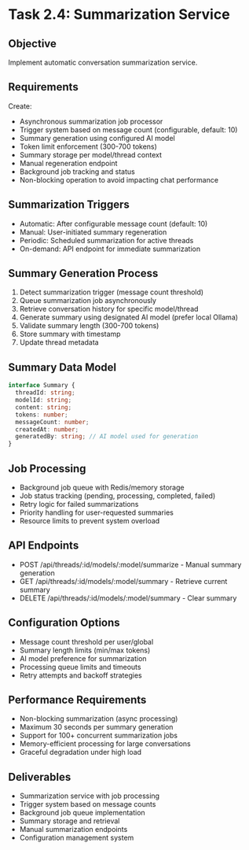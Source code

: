 # Task 2.4: Summarization Service

## Objective
Implement automatic conversation summarization service.

## Requirements
Create:
- Asynchronous summarization job processor
- Trigger system based on message count (configurable, default: 10)
- Summary generation using configured AI model
- Token limit enforcement (300-700 tokens)
- Summary storage per model/thread context
- Manual regeneration endpoint
- Background job tracking and status
- Non-blocking operation to avoid impacting chat performance

## Summarization Triggers
- Automatic: After configurable message count (default: 10)
- Manual: User-initiated summary regeneration
- Periodic: Scheduled summarization for active threads
- On-demand: API endpoint for immediate summarization

## Summary Generation Process
1. Detect summarization trigger (message count threshold)
2. Queue summarization job asynchronously
3. Retrieve conversation history for specific model/thread
4. Generate summary using designated AI model (prefer local Ollama)
5. Validate summary length (300-700 tokens)
6. Store summary with timestamp
7. Update thread metadata

## Summary Data Model
```typescript
interface Summary {
  threadId: string;
  modelId: string;
  content: string;
  tokens: number;
  messageCount: number;
  createdAt: number;
  generatedBy: string; // AI model used for generation
}
```

## Job Processing
- Background job queue with Redis/memory storage
- Job status tracking (pending, processing, completed, failed)
- Retry logic for failed summarizations
- Priority handling for user-requested summaries
- Resource limits to prevent system overload

## API Endpoints
- POST /api/threads/:id/models/:model/summarize - Manual summary generation
- GET /api/threads/:id/models/:model/summary - Retrieve current summary
- DELETE /api/threads/:id/models/:model/summary - Clear summary

## Configuration Options
- Message count threshold per user/global
- Summary length limits (min/max tokens)
- AI model preference for summarization
- Processing queue limits and timeouts
- Retry attempts and backoff strategies

## Performance Requirements
- Non-blocking summarization (async processing)
- Maximum 30 seconds per summary generation
- Support for 100+ concurrent summarization jobs
- Memory-efficient processing for large conversations
- Graceful degradation under high load

## Deliverables
- Summarization service with job processing
- Trigger system based on message counts
- Background job queue implementation
- Summary storage and retrieval
- Manual summarization endpoints
- Configuration management system